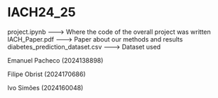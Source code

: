 # IACH24_25

project.ipynb ---> Where the code of the overall project was written
IACH_Paper.pdf ---> Paper about our methods and results
diabetes_prediction_dataset.csv ---> Dataset used

Emanuel Pacheco (2024138898)

Filipe Obrist (2024170686)

Ivo Simões (2024160048)
